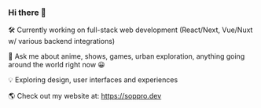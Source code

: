 ### Hi there 👋

<!--
**sxppro/sxppro** is a ✨ _special_ ✨ repository because its `README.md` (this file) appears on your GitHub profile.

Here are some ideas to get you started:

- 🔭 I’m currently working on ...
- 🌱 I’m currently learning ...
- 👯 I’m looking to collaborate on ...
- 🤔 I’m looking for help with ...
- 💬 Ask me about ...
- 📫 How to reach me: ...
- 😄 Pronouns: ...
- ⚡ Fun fact: ...
-->

🛠 Currently working on full-stack web development (React/Next, Vue/Nuxt w/ various backend integrations)

💬 Ask me about anime, shows, games, urban exploration, anything going around the world right now 😀

💡 Exploring design, user interfaces and experiences

🌎 Check out my website at: https://soppro.dev
